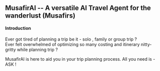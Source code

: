 ## MusafirAI -- A versatile AI Travel Agent for the wanderlust (Musafirs)

#### Introduction 
Ever got tired of planning a trip be it - solo , family or group trip ? <br>
Ever felt overwhelmed of optimizing so many costing and itinerary nitty-gritty while planning trip ? <br>

MusafirAI is here to aid you in your trip planning process. All you need is - ASK ! <br>


